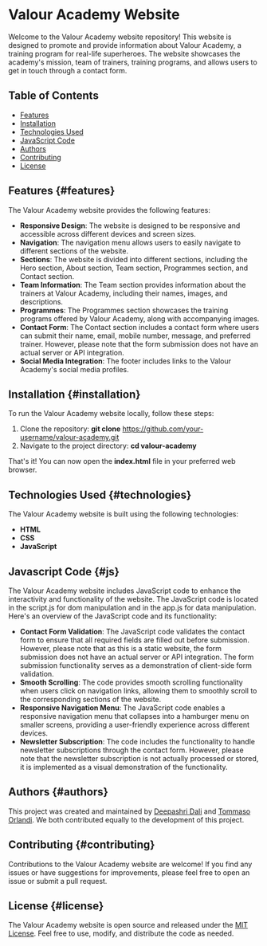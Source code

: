 # Valour Academy Website

Welcome to the Valour Academy website repository! This website is designed to promote and provide information about Valour Academy, a training program for real-life superheroes. The website showcases the academy's mission, team of trainers, training programs, and allows users to get in touch through a contact form.

## Table of Contents

- [Features](#features)
- [Installation](#installation)
- [Technologies Used](#technologies)
- [JavaScript Code](#js)
- [Authors](#authors)
- [Contributing](#contributing)
- [License](#license)

## Features {#features}

The Valour Academy website provides the following features:

- **Responsive Design**: The website is designed to be responsive and accessible across different devices and screen sizes.
- **Navigation**: The navigation menu allows users to easily navigate to different sections of the website.
- **Sections**: The website is divided into different sections, including the Hero section, About section, Team section, Programmes section, and Contact section.
- **Team Information**: The Team section provides information about the trainers at Valour Academy, including their names, images, and descriptions.
- **Programmes**: The Programmes section showcases the training programs offered by Valour Academy, along with accompanying images.
- **Contact Form**: The Contact section includes a contact form where users can submit their name, email, mobile number, message, and preferred trainer. However, please note that the form submission does not have an actual server or API integration.
- **Social Media Integration**: The footer includes links to the Valour Academy's social media profiles.

## Installation {#installation}

To run the Valour Academy website locally, follow these steps:

1. Clone the repository: **git clone** https://github.com/your-username/valour-academy.git
2. Navigate to the project directory: **cd valour-academy**

That's it! You can now open the **index.html** file in your preferred web browser.

## Technologies Used {#technologies}

The Valour Academy website is built using the following technologies:

- **HTML**
- **CSS**
- **JavaScript**

## Javascript Code {#js}

The Valour Academy website includes JavaScript code to enhance the interactivity and functionality of the website. The JavaScript code is located in the script.js for dom manipulation and in the app.js for data manipulation. Here's an overview of the JavaScript code and its functionality:

- **Contact Form Validation**:
  The JavaScript code validates the contact form to ensure that all required fields are filled out before submission. However, please note that as this is a static website, the form submission does not have an actual server or API integration. The form submission functionality serves as a demonstration of client-side form validation.
- **Smooth Scrolling**: The code provides smooth scrolling functionality when users click on navigation links, allowing them to smoothly scroll to the corresponding sections of the website.
- **Responsive Navigation Menu**: The JavaScript code enables a responsive navigation menu that collapses into a hamburger menu on smaller screens, providing a user-friendly experience across different devices.
- **Newsletter Subscription**: The code includes the functionality to handle newsletter subscriptions through the contact form. However, please note that the newsletter subscription is not actually processed or stored, it is implemented as a visual demonstration of the functionality.

## Authors {#authors}

This project was created and maintained by [Deepashri Dali](https://github.com/DeepsDali) and [Tommaso Orlandi](https://github.com/benante). We both contributed equally to the development of this project.

## Contributing {#contributing}

Contributions to the Valour Academy website are welcome! If you find any issues or have suggestions for improvements, please feel free to open an issue or submit a pull request.

## License {#license}

The Valour Academy website is open source and released under the [MIT License](https://mit-license.org/). Feel free to use, modify, and distribute the code as needed.
